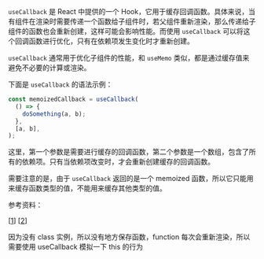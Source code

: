 `useCallback` 是 React 中提供的一个 Hook，它用于缓存回调函数。具体来说，当有组件在渲染时需要传递一个函数给子组件时，若父组件重新渲染，那么传递给子组件的函数也会重新创建，这样可能会影响性能。而使用 `useCallback` 可以将这个回调函数进行优化，只有在依赖项发生变化时才重新创建。

`useCallback` 通常用于优化子组件的性能，和 `useMemo` 类似，都是通过缓存值来避免不必要的计算或渲染。

下面是 `useCallback` 的语法示例：

```javascript
const memoizedCallback = useCallback(
  () => {
    doSomething(a, b);
  },
  [a, b],
);

```

这里，第一个参数是需要进行缓存的回调函数，第二个参数是一个数组，包含了所有的依赖项。只有当依赖项改变时，才会重新创建缓存的回调函数。

需要注意的是，由于 `useCallback` 返回的是一个 memoized 函数，所以它只能用来缓存函数类型的值，不能用来缓存其他类型的值。

参考资料：

\[[1](https://reactjs.org/docs/hooks-reference.html#usecallback)\] \[[2](https://www.w3schools.com/react/react_usecallback.asp)\]



因为没有 class 实例，所以没有地方保存函数，function 每次会重新渲染，所以需要使用 useCallback 模拟一下 this 的行为